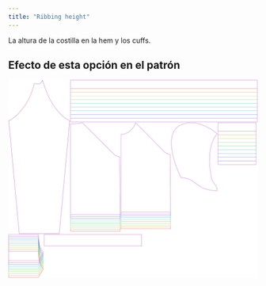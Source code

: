 ```yaml
---
title: "Ribbing height"
---
```


La altura de la costilla en la hem y los cuffs.

## Efecto de esta opción en el patrón

![Esta imagen muestra el efecto de esta opción superponiendo varias variantes que tienen un valor diferente para esta opción](hugo_ribbingheight_sample.svg "Efecto de esta opción en el patrón")
